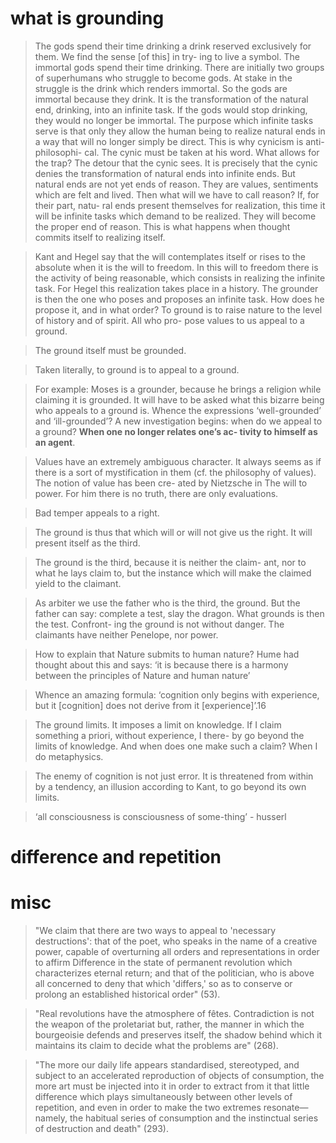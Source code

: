 # what is grounding

> The gods spend their time drinking a drink reserved
exclusively for them. We find the sense [of this] in try-
ing to live a symbol. The immortal gods spend their time
drinking. There are initially two groups of superhumans
who struggle to become gods. At stake in the struggle is the
drink which renders immortal. So the gods are immortal
because they drink. It is the transformation of the natural
end, drinking, into an infinite task. If the gods would stop
drinking, they would no longer be immortal. The purpose
which infinite tasks serve is that only they allow the human
being to realize natural ends in a way that will no longer
simply be direct. This is why cynicism is anti-philosophi-
cal. The cynic must be taken at his word. What allows for
the trap? The detour that the cynic sees. It is precisely that
the cynic denies the transformation of natural ends into
infinite ends. But natural ends are not yet ends of reason.
They are values, sentiments which are felt and lived. Then
what will we have to call reason? If, for their part, natu-
ral ends present themselves for realization, this time it will
be infinite tasks which demand to be realized. They will
become the proper end of reason. This is what happens
when thought commits itself to realizing itself.


> Kant and Hegel say that the will contemplates itself or
rises to the absolute when it is the will to freedom. In this
will to freedom there is the activity of being reasonable,
which consists in realizing the infinite task. For Hegel this
realization takes place in a history. The grounder is then
the one who poses and proposes an infinite task. How does
he propose it, and in what order? To ground is to raise
nature to the level of history and of spirit. All who pro-
pose values to us appeal to a ground. 


> The ground itself must be grounded.

> Taken literally, to ground is to appeal
to a ground.

> For example: Moses is a grounder, because
he brings a religion while claiming it is grounded. It will
have to be asked what this bizarre being who appeals to
a ground is. Whence the expressions ‘well-grounded’ and
‘ill-grounded’? A new investigation begins: when do we
appeal to a ground? **When one no longer relates one’s ac-
tivity to himself as an agent**. 

> Values have an extremely ambiguous character. It always
seems as if there is a sort of mystification in them (cf. the
philosophy of values). The notion of value has been cre-
ated by Nietzsche in The will to power. For him there is no
truth, there are only evaluations. 

> Bad temper appeals to a right.

> The ground is thus that which will or will not give us
the right. It will present itself as the third.

> The ground is the third, because it is neither the claim-
ant, nor to what he lays claim to, but the instance which
will make the claimed yield to the claimant.

> As arbiter we use the father who is the
third, the ground. But the father can say: complete a test,
slay the dragon. What grounds is then the test. Confront-
ing the ground is not without danger. The claimants have
neither Penelope, nor power.


> How to explain that Nature submits to
human nature? Hume had thought about this and says:
‘it is because there is a harmony between the principles
of Nature and human nature’

>  Whence an amazing formula: ‘cognition only begins with experience, but
it [cognition] does not derive from it [experience]’.16


> The ground limits. It imposes a limit on knowledge. If
I claim something a priori, without experience, I there-
by go beyond the limits of knowledge. And when does
one make such a claim? When I do metaphysics.

> The enemy of cognition is not just error. It is threatened
from within by a tendency, an illusion according to Kant,
to go beyond its own limits.

> ‘all consciousness is consciousness of some-thing’ - husserl 

> 


# difference and repetition

# misc

> "We claim that there are two ways to appeal to 'necessary destructions': that of the poet, who speaks in the name of a creative power, capable of overturning all orders and representations in order to affirm Difference in the state of permanent revolution which characterizes eternal return; and that of the politician, who is above all concerned to deny that which 'differs,' so as to conserve or prolong an established historical order" (53).

> "Real revolutions have the atmosphere of fêtes. Contradiction is not the weapon of the proletariat but, rather, the manner in which the bourgeoisie defends and preserves itself, the shadow behind which it maintains its claim to decide what the problems are" (268).

> "The more our daily life appears standardised, stereotyped, and subject to an accelerated reproduction of objects of consumption, the more art must be injected into it in order to extract from it that little difference which plays simultaneously between other levels of repetition, and even in order to make the two extremes resonate—namely, the habitual series of consumption and the instinctual series of destruction and death" (293).